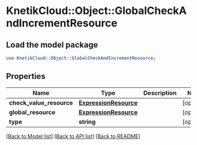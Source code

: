 # KnetikCloud::Object::GlobalCheckAndIncrementResource

## Load the model package
```perl
use KnetikCloud::Object::GlobalCheckAndIncrementResource;
```

## Properties
Name | Type | Description | Notes
------------ | ------------- | ------------- | -------------
**check_value_resource** | [**ExpressionResource**](ExpressionResource.md) |  | [optional] 
**global_resource** | [**ExpressionResource**](ExpressionResource.md) |  | [optional] 
**type** | **string** |  | [optional] 

[[Back to Model list]](../README.md#documentation-for-models) [[Back to API list]](../README.md#documentation-for-api-endpoints) [[Back to README]](../README.md)


